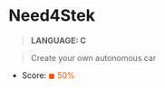 # Need4Stek

> __LANGUAGE: C__

> Create your own autonomous car

* Score: <span style="color:rgb(255, 80,0)">&#9724; 50% </span>